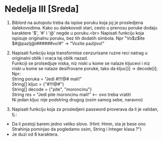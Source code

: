 # Nedelja III [Sreda]


1. Biblord na autoputu treba da ispise poruku koja joj je prosledjena dalekovodima. Kako su dalekovodi stari, cesto u prenosu poruke dodaju karaktere '$', '#' i '@' negde u poruku.<br>
  Napisati funkciju koja ispisuje originalnu poruku, bez tih dodatih simbola. Npr "Vo$z$ite $#@pazlj@i######vo!#" -> "Vozite pazljivo!"<br>
  
2. Napisati funkciju koja transformise cenzurisane ruzne reci natrag u originalni oblik i vraca taj oblik nazad.<br>
   Funkciji se prolsedjuje niska, niz niski u kome se nalaze kljucevi i niz niski u kome se nalaze desifrovane poruke, tako da kljuc[i] -> decode[i];<br>
   Npr:<br>
   String poruka = "Jedi #$%^ !@#$!!!@# mali!"<br>
   String[] kljuc = {"#$%^", "!@#$!!!@#"}<br>
   String[] decode = {"pite", "moroncinu"}<br>
   String res = "Jedi pite moroncinu mali!" <-- ovo treba vratiti<br> 
  Ni jedan kljuc nije podstring drugog (osim samog sebe, naravno)

3. Napisati funkciju koja za prosledjeni password proverava da li je validan, tj.:<br>
  - Da li postoji barem jedno veliko slovo. (Hint: Hmm, sta je bese ono Strahinja pominjao da pogledamo osim, String i Integer klasa ?")
  - Je duzi od 8 karaktera.
  
